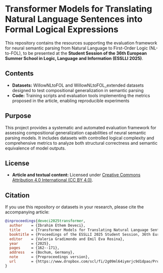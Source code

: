 # Transformer Models for Translating Natural Language Sentences into Formal Logical Expressions

This repository contains the resources supporting the evaluation framework for neural semantic parsing from Natural Language to First-Order Logic (NL-to-FOL), to be presented at the **Student Session of the 36th European Summer School in Logic, Language and Information (ESSLLI 2025)**.

## Contents

- **Datasets:** WillowNLtoFOL and WillowNLtoFOL_extended datasets designed to test compositional generalization in semantic parsing  
- **Code:** Training scripts and evaluation tools implementing the metrics proposed in the article, enabling reproducible experiments

## Purpose

This project provides a systematic and automated evaluation framework for assessing compositional generalization capabilities of neural semantic parsing models. It includes datasets with controlled logical complexity and comprehensive metrics to analyze both structural correctness and semantic equivalence of model outputs.

## License

- **Article and textual content:** Licensed under [Creative Commons Attribution 4.0 International (CC BY 4.0)](https://creativecommons.org/licenses/by/4.0/).

## Citation

If you use this repository or datasets in your research, please cite the accompanying article:

```bibtex
@inproceedings{deveci2025transformer,
  author    = {Ibrahim Ethem Deveci},
  title     = {Transformer Models for Translating Natural Language Sentences into Formal Logical Expressions},
  booktitle = {Proceedings of the ESSLLI 2025 Student Session, 36th European Summer School in Logic, Language, and Information},
  editor    = {Valeria Gradimondo and Emil Eva Rosina},
  year      = {2025},
  pages     = {162--171},
  address   = {Bochum, Germany},
  note      = {Preproceedings version},
  url       = {https://www.dropbox.com/scl/fi/2g09ml64iymrjc9d1dpao/Proceedings_ESSLLI_2025.pdf?rlkey=m2lntdkvyo9fnfnglicssfbd9&e=1&st=mznc129r&dl=0}
}

